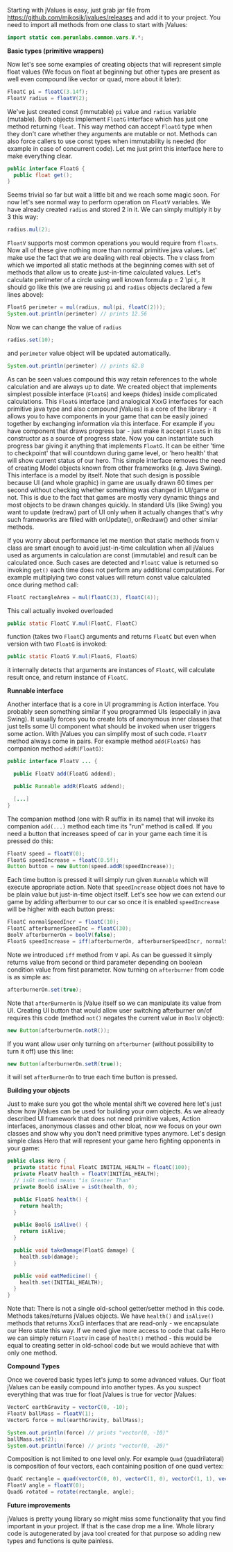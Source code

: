 
Starting with jValues is easy, just grab jar file from https://github.com/mikosik/jvalues/releases and add it to your project. You need to import all methods from one class to start with jValues:

```java
import static com.perunlabs.common.vars.V.*;
```

**Basic types (primitive wrappers)**

Now let's see some examples of creating objects that will represent simple float values (We focus on float at beginning but other types are present as well even compound like vector or quad, more about it later):

```java
FloatC pi = floatC(3.14f);
FloatV radius = floatV(2);
```

We've just created const (immutable) `pi` value and `radius` variable (mutable). Both objects implement `FloatG` interface which has just one method returning `float`. This way method can accept `FloatG` type when they don't care whether they arguments are mutable or not. Methods can also force callers to use const types when immutability is needed (for example in case of concurrent code). Let me just print this interface here to make everything clear.

```java
public interface FloatG {
  public float get();
}
```

Seems trivial so far but wait a little bit and we reach some magic soon. For now let's see normal way to perform operation on `FloatV` variables. We have already created `radius` and stored 2 in it. We can simply multiply it by 3 this way:

```java
radius.mul(2);
```

`FloatV` supports most common operations you would require from `floats`. Now all of these give nothing more than normal primitive java values. Let' make use the fact that we are dealing with real objects. The `V` class from which we imported all static methods at the beginning comes with set of methods that allow us to create just-in-time calculated values. Let's calculate perimeter of a circle using well known formula p = 2 \pi r\,. It should go like this (we are reusing `pi` and `radius` objects declared a few lines above):

```java
FloatG perimeter = mul(radius, mul(pi, floatC(2)));
System.out.println(perimeter) // prints 12.56
```

Now we can change the value of `radius`

```java
radius.set(10);
```

and `perimeter` value object will be updated automatically.

```java
System.out.println(perimeter) // prints 62.8
```

As can be seen values compound this way retain references to the whole calculation and are always up to date. We created object that implements simplest possible interface (`FloatG`) and keeps (hides) inside complicated calculations. This `FloatG` interface (and analogical XxxG interfaces for each primitive java type and also compound jValues) is a core of the library - it allows you to have components in your game that can be easily joined together by exchanging information via this interface. For example if you have component that draws progress bar - just make it accept `FloatG` in its constructor as a source of progress state. Now you can instantiate such progress bar giving it anything that implements `FloatG`. It can be either 'time to checkpoint' that will countdown during game level, or 'hero health' that will show current status of our hero. This simple interface removes the need of creating Model objects known from other frameworks (e.g. Java Swing). This interface is a model by itself.
Note that such design is possible because UI (and whole graphic) in game are usually drawn 60 times per second without checking whether something was changed in UI/game or not. This is due to the fact that games are mostly very dynamic things and most objects to be drawn changes quickly. In standard UIs (like Swing) you want to update (redraw) part of UI only when it actually changes that's why such frameworks are filled with onUpdate(), onRedraw() and other similar methods.

If you worry about performance let me mention that static methods from `V` class are smart enough to avoid just-in-time calculation when all jValues used as arguments in calculation are const (immutable) and result can be calculated once. Such cases are detected and `FloatC` value is returned so invoking `get()` each time does not perform any additional computations. For example multiplying two const values will return const value calculated once during method call:

```java
FloatC rectangleArea = mul(floatC(3), floatC(4));
```

This call actually invoked overloaded  

```java
public static FloatC V.mul(FloatC, FloatC)
```

function (takes two `FloatC`) arguments and returns `FloatC` but even when version with two `FloatG` is invoked:

```java
public static FloatG V.mul(FloatG, FloatG)
```

it internally detects that arguments are instances of `FloatC`, will calculate result once, and return instance of `FloatC`.


**Runnable interface**

Another interface that is a core in UI programming is Action interface. You probably seen something similar if you programmed UIs (especially in java Swing). It usually forces you to create lots of anonymous inner classes that just tells some UI component what should be invoked when user triggers some action. With jValues you can simplify most of such code. `FloatV` method always come in pairs. For example method `add(FloatG)` has companion method `addR(FloatG)`:

```java
public interface FloatV ... {

  public FloatV add(FloatG addend);

  public Runnable addR(FloatG addend); 

  [...] 
} 
```

The companion method (one with R suffix in its name) that will invoke its companion `add(...)` method each time its "run" method is called. If you need a button that increases speed of car in your game each time it is pressed do this:

```java
FloatV speed = floatV(0);
FloatG speedIncrease = floatC(0.5f); 
Button button = new Button(speed.addR(speedIncrease));
```

Each time button is pressed it will simply run given `Runnable` which will execute appropriate action. Note that `speedIncrease` object does not have to be plain value but just-in-time object itself. Let's see how we can extend our game by adding afterburner to our car so once it is enabled `speedIncrease` will be higher with each button press:

```java
FloatC normalSpeedIncr = floatC(10);
FloatC afterburnerSpeedInc = floatC(30);
BoolV afterburnerOn = boolV(false);
FloatG speedIncrease = iff(afterburnerOn, afterburnerSpeedIncr, normalSpeedIncr);
```

Note we introduced `iff` method from `V` api. As can be guessed it simply returns value from second or third parameter depending on boolean condition value from first parameter. Now turning on `afterburner` from code is as simple as:

```java
afterburnerOn.set(true);
```

Note that `afterBurnerOn` is jValue itself so we can manipulate its value from UI. Creating UI button that would allow user switching afterburner on/of requires this code (method `not()` negates the current value in `BoolV` object):

```java
new Button(afterburnerOn.notR());
```

If you want allow user only turning on `afterburner` (without possibility to turn it off) use this line:

```java
new Button(afterburnerOn.setR(true));
```

it will set `afterBurnerOn` to true each time button is pressed.


**Building your objects**

Just to make sure you got the whole mental shift we covered here let's just show how jValues can be used for building your own objects. As we already described UI framework that does not need primitive values, Action interfaces, anonymous classes and other bloat, now we focus on your own classes and show why you don't need primitive types anymore. Let's design simple class Hero that will represent your game hero fighting opponents in your game:

```java
public class Hero {
  private static final FloatC INITIAL_HEALTH = floatC(100); 
  private FloatV health = floatV(INITIAL_HEALTH);
  // isGt method means "is Greater Than" 
  private BoolG isAlive = isGt(health, 0);

  public FloatG health() {
    return health; 
  }

  public BoolG isAlive() {
    return isAlive;
  }

  public void takeDamage(FloatG damage) {
    health.sub(damage); 
  }

  public void eatMedicine() {
    health.set(INITIAL_HEALTH); 
  }
}
```

Note that: There is not a single old-school getter/setter method in this code. Methods takes/returns jValues objects. We have `health()` and `isAlive()` methods that returns XxxG interfaces that are read-only - we encapsulate our Hero state this way. If we need give more access to code that calls Hero we can simply return `FloatV` in case of `health()` method - this would be equal to creating setter in old-school code but we would achieve that with only one method.


**Compound Types**

Once we covered basic types let's jump to some advanced values. Our float jValues can be easily compound into another types. As you suspect everything that was true for float jValues is true for vector jValues:

```java
VectorC earthGravity = vectorC(0, -10);
FloatV ballMass = floatV(1);
VectorG force = mul(earthGravity, ballMass);

System.out.println(force) // prints "vector(0, -10)"
ballMass.set(2);
System.out.println(force) // prints "vector(0, -20)"
```

Composition is not limited to one level only. For example `Quad` (quadrilateral) is composition of four vectors, each containing position of one quad vertex:

```java
QuadC rectangle = quad(vectorC(0, 0), vectorC(1, 0), vectorC(1, 1), vectorC(0, 1));
FloatV angle = floatV(0);
QuadG rotated = rotate(rectangle, angle);
```

**Future improvements**

jValues is pretty young library so might miss some functionality that you find important in your project. If that is the case drop me a line. Whole library code is autogenerated by java tool created for that purpose so adding new types and functions is quite painless.
